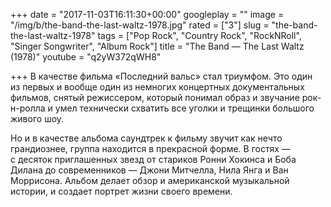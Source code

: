 +++
date = "2017-11-03T16:11:30+00:00"
googleplay = ""
image = "/img/b/the-band-the-last-waltz-1978.jpg"
rated = ["3"]
slug = "the-band-the-last-waltz-1978"
tags = ["Pop Rock", "Country Rock", "RockNRoll", "Singer Songwriter", "Album Rock"]
title = "The Band — The Last Waltz (1978)"
youtube = "q2yW372qWH8"

+++
В&nbsp;качестве фильма &laquo;Последний вальс&raquo; стал триумфом. Это один из&nbsp;первых и&nbsp;вообще один из&nbsp;немногих концертных документальных фильмов, снятый режиссером, который понимал образ и&nbsp;звучание рок-н-ролла и&nbsp;умел технически схватить все уголки и&nbsp;трещинки большого живого шоу. 

Но&nbsp;и&nbsp;в&nbsp;качестве альбома саундтрек к&nbsp;фильму звучит как нечто грандиознее, группа находится в&nbsp;прекрасной форме. В&nbsp;гостях&nbsp;&mdash; с&nbsp;десяток приглашенных звезд от&nbsp;стариков Ронни Хокинса и&nbsp;Боба Дилана до&nbsp;современников&nbsp;&mdash; Джони Митчелла, Нила Янга и&nbsp;Ван Моррисона. Альбом делает обзор и&nbsp;американской музыкальной истории, и&nbsp;создает портрет жизни своего времени.